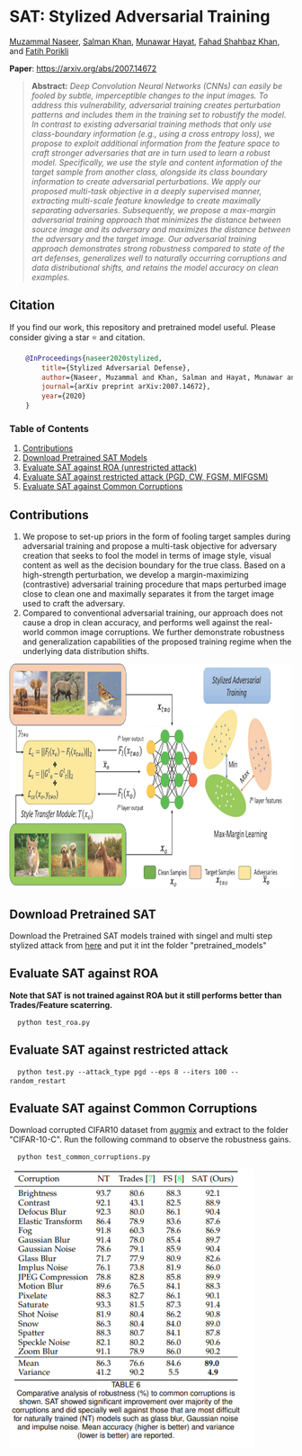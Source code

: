 # SAT: Stylized Adversarial Training

[Muzammal Naseer](https://scholar.google.ch/citations?user=tM9xKA8AAAAJ&hl=en), [Salman Khan](https://scholar.google.com/citations?user=M59O9lkAAAAJ&hl=en), [Munawar Hayat](https://scholar.google.ch/citations?user=Mx8MbWYAAAAJ&hl=en&oi=ao), [Fahad Shahbaz Khan](https://scholar.google.ch/citations?user=zvaeYnUAAAAJ&hl=en&oi=ao), and [Fatih Porikli](https://scholar.google.com/citations?user=VpB8NZ8AAAAJ&hl=en)

**Paper**: https://arxiv.org/abs/2007.14672

> **Abstract:** *Deep Convolution Neural Networks (CNNs) can easily be fooled by subtle, imperceptible changes to the input images. To address this vulnerability, adversarial training creates perturbation patterns and includes them in the training set to robustify the model. In contrast to existing adversarial training methods that only use class-boundary information (e.g., using a cross entropy loss), we propose to exploit additional information from the feature space to craft stronger adversaries that are in turn used to learn a robust model. Specifically, we use the style and content information of the target sample from another class, alongside its class boundary information to create adversarial perturbations. We apply our proposed multi-task objective in a deeply supervised manner, extracting multi-scale feature knowledge to create maximally separating adversaries. Subsequently, we propose a max-margin adversarial training approach that minimizes the distance between source image and its adversary and maximizes the distance between the adversary and the target image. Our adversarial training approach demonstrates strong robustness compared to state of the art defenses, generalizes well to naturally occurring corruptions and data distributional shifts, and retains the model accuracy on clean examples.*
> 

## Citation
If you find our work, this repository and pretrained model useful. Please consider giving a star :star: and citation.

```bibtex
    @InProceedings{naseer2020stylized,
        title={Stylized Adversarial Defense},
        author={Naseer, Muzammal and Khan, Salman and Hayat, Munawar and Khan, Fahad Shahbaz and Porikli, Fatih},
        journal={arXiv preprint arXiv:2007.14672},
        year={2020}
    }
```


### Table of Contents  
1) [Contributions](#Contributions) 
2) [Download Pretrained SAT Models](#Download-Pretrained-SAT)
3) [Evaluate SAT against ROA (unrestricted attack)](#Evaluate-SAT-against-ROA)
4) [Evaluate SAT against restricted attack (PGD, CW, FGSM, MIFGSM)](#Evaluate-SAT-against-restricted-attack) 
5) [Evaluate SAT against Common Corruptions](#Evaluate-SAT-against-Common-Corruptions)

## Contributions
1. We propose to set-up priors in the form of fooling target samples during adversarial training and propose a multi-task objective for adversary creation that seeks to fool the model in terms of image style, visual content as well as the decision boundary for the true class.  Based on a high-strength perturbation, we develop a margin-maximizing (contrastive) adversarial training procedure that maps perturbed image close to clean one and maximally separates it from the target image used to craft the adversary. 
2. Compared to conventional adversarial training, our approach does not cause a drop in clean accuracy, and performs well against the real-world common image corruptions. We further demonstrate robustness and generalization capabilities of the proposed training regime when the underlying data distribution shifts.


<p align="center">
     <img src="https://github.com/Muzammal-Naseer/SAT/blob/master/assests/method_fig.jpg" width="800" height="400"> 
</p>

## Download Pretrained SAT

Download the Pretrained SAT models trained with singel and multi step stylized attack from [here](https://drive.google.com/file/d/1wbCaKW0S8aK0BC0knpnxE_A9YfYQFW91/view?usp=sharing) and put it int the folder "pretrained_models"

## Evaluate SAT against ROA

**Note that SAT is not trained against ROA but it still performs better than Trades/Feature scaterring.**

```
  python test_roa.py 
```


## Evaluate SAT against restricted attack
```
  python test.py --attack_type pgd --eps 8 --iters 100 --random_restart
```

## Evaluate SAT against Common Corruptions
Download corrupted CIFAR10 dataset from [augmix](https://github.com/google-research/augmix) and extract to the folder "CIFAR-10-C". Run the following command to observe the robustness gains.

```
  python test_common_corruptions.py 
```
![Results](/assests/robustness_against_common_corruptions.png)
